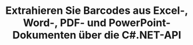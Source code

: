 ---
############################# Static ############################
layout: "auto-gen-gist"
draft: false
path: "de/parser/net/extract/barcode//ppsx/"
otherformats: DOC DOT DOCX DOCM DOTX DOTM TXT ODT OTT RTF PDF XHTML MHTML MD XML EPUB FB2 CHM XLS XLT XLSX XLSM XLSB XLTX XLTM ODS CSV OTS XLA XLAM PPT PPTX  PPS POT PPSX PPTM POTX PPSM ODP OTP PST OST EML EMLX MSG ONE 

############################# Head ############################
head_title: ".NET-API zum Extrahieren von Barcodes aus PDF, DOCX, PPTX, XLSX, EPUB und mehr "
head_description: "Mit GroupDocs.Parser .NET API können Softwareentwickler Barcodes aus PDF-, DOC-, DOCX-, PPT-, PPTX-, EML-, MSG-, XLS-, XLSX-, CSV-, ODT-, RTF- und EPUB-Dokumenten in .NET-Apps extrahieren."

############################# Header ############################
title: "Extrahieren Sie Barcodes aus Excel-, Word-, PDF- und PowerPoint-Dokumenten über die C#.NET-API"
description: "GroupDocs.Parser .NET API ermöglicht Programmierern das Extrahieren von Barcodes aus PDF-, DOC-, DOCX-, PPT-, PPTX-, EML-, MSG-, XLS-, XLSX-, CSV-, ODT-, RTF- und EPUB-Dokumenten oder Seitenbereichen."

######################### Download Button #######################
button:
    enable: true

############################# About ############################
about:
    enable: true
    title: "So extrahieren Sie Barcodes aus Excel, Word, PDF und anderen Dokumenten über die .NET-API?"
    content: |
       Barcodes sind maschinenlesbare Darstellungen von Ziffern und Zeichen, die weltweit in vielen Zusammenhängen verwendet werden, wie z. B. beim Scannen und Identifizieren von Produkten, bei der Verfolgung von Autoteilen, bei der Bestandsverwaltung und so weiter. GroupDocs.Parser für .NET ist eine leistungsstarke API, die Entwicklern hilft, Lösungen zum Extrahieren von Text, Bildern und Barcodes aus verschiedenen Arten von unterstützten Dokumentenformaten zu entwickeln, wie z. B. PDF, E-Mails, E-Books, Microsoft Office-Formate: Word (DOC, DOCX ), PowerPoint (PPT, PPTX), Excel (XLS, XLSX), E-Mail-Formate (EML, MSG) und viele mehr. Die API hat Unterstützung für mehrere fortschrittliche Funktionen zum Analysieren von Dokumenten, wie z.  

############################# content ############################
steps:
    enable: true
    block:
    - title_left: "So extrahieren Sie Barcodes aus PPSX-Dokumenten über C# .NET "
      content_left: |
       GroupDocs.Parser .NET API hilft Softwareentwicklern, Barcodes aus PPSX-Dokumenten mühelos zu extrahieren. Das folgende C# .NET-Codebeispiel zeigt, wie Barcodes aus einem PPSX-Dokument extrahiert werden. 

      title_right: "Barcode-Extraktion aus Dokumenten"
      content_right: |
        * Erstellen Sie eine Instanz von [Parser](https://apireference.groupdocs.com/parser/net/groupdocs.parser/parser)
        * Überprüfen Sie, ob die Barcode-Extraktion unterstützt wird
        * Rufen Sie die Methode [getBarcodes](https://apireference.groupdocs.com/parser/net/groupdocs.parser/parser/methods/getBarcodes) auf, um alle Barcodes aus dem gesamten Dokument zu extrahieren.
        * Über Barcodes im Dokument iterieren
        * Seitenindex und Barcodewert drucken

      gisthash: "f9329c432da312e75f5f1c3702c02c52"
      gistfile: "barcode_extraction_form_documents.cs"

    - title_left: "Barcode-Extraktion aus der Seite des PPSX-Dokuments über .NET"
      content_left: |
       GroupDocs.Parser .NET ermöglicht Softwareprogrammierern das Extrahieren von Barcodes aus der Seite von PPSX-Dokumenten. Der folgende C# .NET-Code zeigt, wie die Barcode-Extraktion in einem PPSX-Dokument erreicht werden kann. 

      title_right: "Barcodes über C# .NET extrahieren"
      content_right: |
        * Erstellen Sie eine Instanz von [Parser](https://apireference.groupdocs.com/parser/net/groupdocs.parser/parser)
        * Überprüfen Sie das Dokument auf Unterstützung für die Barcode-Extraktion
        * Rufen Sie die Methode [getBarcodes](https://apireference.groupdocs.com/parser/net/groupdocs.parser/parser/methods/getBarcodes) auf, um alle Barcodes aus dem gesamten Dokument zu extrahieren.
        * Iterieren Sie über Seiten und drucken Sie eine Seitenzahl
        * Seitenindex und Barcodewert drucken
     
      gisthash: "80779aaa36b7d11b69c29296cfa73bd1"
      gistfile: "barcodes_extraction_form_documents_page.cs"
      
    - title_left: "Rufen Sie Barcodes aus dem Seitenbereich des PPSX-Dokuments über .NET ab"
      content_left: |
       GroupDocs.Parser .NET ist eine leistungsstarke API, die vollständige Unterstützung für die Barcode-Extraktion aus PPSX-Dokumenten mit ein paar Zeilen .NET-Code bietet. Das folgende .NET-Codebeispiel zeigt, wie die Barcode-Extraktion aus einem PPSX-Dokumentseitenbereich durchgeführt wird.

      title_right: "Barcodes aus PPSX Seitenbereich extrahieren "
      content_right: |
        * Erstellen Sie eine Instanz von [Parser](https://apireference.groupdocs.com/parser/net/groupdocs.parser/parser)
        * Überprüfen Sie das Dokument auf Unterstützung für die Barcode-Extraktion
        * Erstellen Sie benutzerdefinierte Optionen, die für die Barcode-Extraktion verwendet werden können
        * Extrahieren Sie Barcodes aus der oberen rechten Ecke einer Seite, indem Sie die Methode [getBarcodes](https://apireference.groupdocs.com/parser/net/groupdocs.parser/parser/methods/getBarcodes) mithilfe von Anpassungsoptionen aufrufen.
        * Seitenindex und Barcodewert drucken
     
      gisthash: "932e868be1c52982f8c2ced2fc4c0640"
      gistfile: "barcodes_extraction_from_documents_page_area.cs"

    - title_left: "System Anforderungen"
      content_left: |
        GroupDocs.Parser .NET-APIs werden auf allen wichtigen Plattformen und Betriebssystemen unterstützt. Eine vollständige Anleitung zu den Systemanforderungen finden Sie unter [Systemanforderungen](hhttps://docs.groupdocs.com/parser/net/system-requirements/). Bevor Sie den folgenden Code ausführen, stellen Sie bitte sicher, dass die folgenden Voraussetzungen auf Ihrem installiert sind System:
        * Betriebssysteme: Microsoft Windows, Linux, MacOS
        * Entwicklungsumgebung: Visual Studio, Xamarin, MonoDevelop usw
        * Frameworks: .NET Framework, .NET Standard, .NET Core, Mono
        * Holen Sie sich die neueste Version der GroupDocs.Parser .NET-APIs von [NuGet](https://www.nuget.org/packages/GroupDocs.parser/)
        
      title_right: "Warum GroupDocs.Parser verwenden"
      content_right: |
        * Unterstützung der Klartextextraktion aus allen unterstützten Dokumenten
        * Dokumente parsen über benutzerdefinierte Vorlagen.
        * Vollständige Unterstützung der strukturierten Textextraktion
        * Textsuche über Schlüsselwörter sowie reguläre Ausdrücke
        * Extrahieren Sie formatierten Text, Metadaten, Bilder, Container und Anhänge.
        * Inhaltsverzeichnis für einige unterstützte Dokumentformate extrahieren.
        * Analysieren Sie Formulardaten aus PDF-Dokumenten.
        * Hyperlinks aus dem Dokument extrahieren

demos:
    enable: true
        

more_formats:
    enable: true


back_to_top:
    enable: true
---